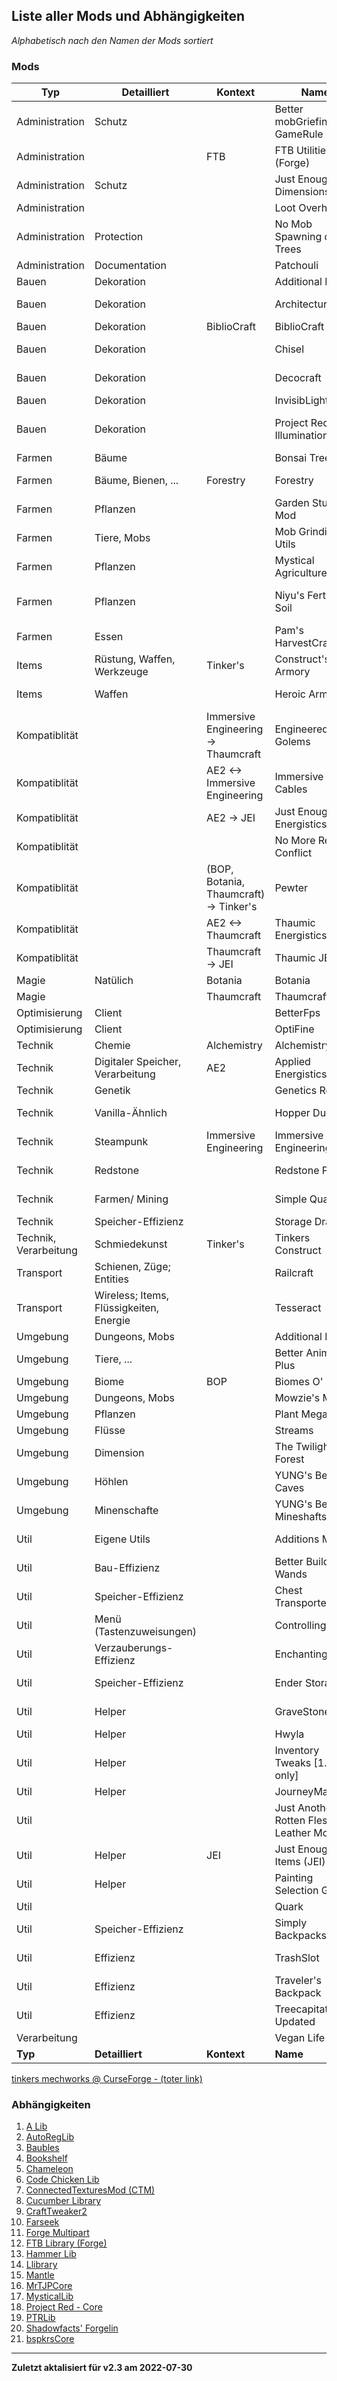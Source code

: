 ## Liste aller Mods und Abhängigkeiten

_Alphabetisch nach den Namen der Mods sortiert_


### Mods

| Typ                   | Detailliert                             | Kontext                                | Name                                     | Kernfunktionen                                   | Webseite                                                                                            | Abhängigkeiten     |
|-----------------------|-----------------------------------------|----------------------------------------|------------------------------------------|--------------------------------------------------|-----------------------------------------------------------------------------------------------------|--------------------|
| Administration        | Schutz                                  |                                        | Better mobGriefing GameRule              |                                                  | [CurseForge](https://www.curseforge.com/minecraft/mc-mods/better-mobgriefing-gamerule)              |                    |
| Administration        |                                         | FTB                                    | FTB Utilities (Forge)                    |                                                  | [CurseForge](https://www.curseforge.com/minecraft/mc-mods/ftb-utilities-forge)                      |                    |
| Administration        | Schutz                                  |                                        | Just Enough Dimensions                   |                                                  | [CurseForge](https://www.curseforge.com/minecraft/mc-mods/just-enough-dimensions)                   |                    |
| Administration        |                                         |                                        | Loot Overhaul                            | Verbesserte Loot Tables                          | [CurseForge](https://www.curseforge.com/minecraft/mc-mods/loot-overhaul)                            |                    |
| Administration        | Protection                              |                                        | No Mob Spawning on Trees                 |                                                  | [CurseForge](https://www.curseforge.com/minecraft/mc-mods/no-mob-spawning-on-trees)                 |                    |
| Administration        | Documentation                           |                                        | Patchouli                                |                                                  | [CurseForge](https://www.curseforge.com/minecraft/mc-mods/patchouli)                                |                    |
| Bauen                 | Dekoration                              |                                        | Additional Lights                        | Dekorative Lichter                               | [CurseForge](https://www.curseforge.com/minecraft/mc-mods/additional-lights)                        |                    |
| Bauen                 | Dekoration                              |                                        | ArchitectureCraft                        | Blöcke mit speziellen Formen                     | [CurseForge](https://www.curseforge.com/minecraft/mc-mods/architecturecraft-tridev)                 |                    |
| Bauen                 | Dekoration                              | BiblioCraft                            | BiblioCraft                              | Speicher, Deco, ...                              | [CurseForge](https://www.curseforge.com/minecraft/mc-mods/bibliocraft)                              |                    |
| Bauen                 | Dekoration                              |                                        | Chisel                                   | Ausgewählte Blöcke in neuen Designs              | [CurseForge](https://www.curseforge.com/minecraft/mc-mods/chisel)                                   |                    |
| Bauen                 | Dekoration                              |                                        | Decocraft                                | Dekorative Gegenstände                           | [CurseForge](https://www.curseforge.com/minecraft/mc-mods/decocraft)                                |                    |
| Bauen                 | Dekoration                              |                                        | InvisibLights                            | Licht ohne Lampe                                 | [CurseForge](https://www.curseforge.com/minecraft/mc-mods/invisiblights)                            |                    |
| Bauen                 | Dekoration                              |                                        | Project Red - Illumination               | Dekorative, Redstonegesteuerte Leuchten          | [CurseForge](https://www.curseforge.com/minecraft/mc-mods/project-red-illumination)                 |                    |
| Farmen                | Bäume                                   |                                        | Bonsai Trees 3                           | Baum-Automation                                  | [CurseForge](https://www.curseforge.com/minecraft/mc-mods/bonsai-trees)                             |                    |
| Farmen                | Bäume, Bienen, ...                      | Forestry                               | Forestry                                 | Automation, Bienen, Bäume, ...                   | [CurseForge](https://www.curseforge.com/minecraft/mc-mods/forestry)                                 |                    |
| Farmen                | Pflanzen                                |                                        | Garden Stuff Mod                         |                                                  | [9Minecraft](https://www.9minecraft.net/garden-stuff-mod/)                                          |                    |
| Farmen                | Tiere, Mobs                             |                                        | Mob Grinding Utils                       |                                                  | [CurseForge](https://www.curseforge.com/minecraft/mc-mods/mob-grinding-utils)                       |                    |
| Farmen                | Pflanzen                                |                                        | Mystical Agriculture                     | Erze, ... mit Pflanzen farmen                    | [CurseForge](https://www.curseforge.com/minecraft/mc-mods/mystical-agriculture)                     |                    |
| Farmen                | Pflanzen                                |                                        | Niyu's Fertile Soil                      | Fügt einen Komposter und fruchtbaren Boden hinzu | [CurseForge](https://www.curseforge.com/minecraft/mc-mods/niyus-fertile-soil)                       |                    |
| Farmen                | Essen                                   |                                        | Pam's HarvestCraft                       | Debufft Vanilla Essen, Bufft eigenes Essen       | [CurseForge](https://www.curseforge.com/minecraft/mc-mods/pams-harvestcraft)                        |                    |
| Items                 | Rüstung, Waffen, Werkzeuge              | Tinker's                               | Construct's Armory                       | Eigene Rüstung                                   | [CurseForge](https://www.curseforge.com/minecraft/mc-mods/constructs-armory)                        |                    |
| Items                 | Waffen                                  |                                        | Heroic Armory                            | Viele Waffen aus Filmen, ...                     | [CurseForge](https://www.curseforge.com/minecraft/mc-mods/heroic-armory)                            |                    |
| Kompatiblität         |                                         | Immersive Engineering -> Thaumcraft    | Engineered Golems                        |                                                  | [CurseForge](https://www.curseforge.com/minecraft/mc-mods/engineered-golems)                        |                    |
| Kompatiblität         |                                         | AE2 <-> Immersive Engineering          | Immersive Cables                         |                                                  | [CurseForge](https://www.curseforge.com/minecraft/mc-mods/immersive-cables)                         |                    |
| Kompatiblität         |                                         | AE2 -> JEI                             | Just Enough Energistics (JEE)            |                                                  | [CurseForge](https://www.curseforge.com/minecraft/mc-mods/just-enough-energistics-jee)              |                    |
| Kompatiblität         |                                         |                                        | No More Recipe Conflict                  |                                                  | [9Minecraft](https://www.9minecraft.net/no-more-recipe-conflict-mod/)                               |                    |
| Kompatiblität         |                                         | (BOP, Botania, Thaumcraft) -> Tinker's | Pewter                                   |                                                  | [CurseForge](https://www.curseforge.com/minecraft/mc-mods/pewter)                                   |                    |
| Kompatiblität         |                                         | AE2 <-> Thaumcraft                     | Thaumic Energistics                      |                                                  | [CurseForge](https://www.curseforge.com/minecraft/mc-mods/thaumic-energistics)                      |                    |
| Kompatiblität         |                                         | Thaumcraft -> JEI                      | Thaumic JEI                              |                                                  | [CurseForge](https://www.curseforge.com/minecraft/mc-mods/thaumic-jei)                              |                    |
| Magie                 | Natülich                                | Botania                                | Botania                                  |                                                  | [CurseForge](https://www.curseforge.com/minecraft/mc-mods/botania)                                  |                    |
| Magie                 |                                         | Thaumcraft                             | Thaumcraft                               |                                                  | [CurseForge](https://www.curseforge.com/minecraft/mc-mods/thaumcraft)                               |                    |
| Optimisierung         | Client                                  |                                        | BetterFps                                | Leistung                                         | [CurseForge](https://www.curseforge.com/minecraft/mc-mods/betterfps)                                |                    |
| Optimisierung         | Client                                  |                                        | OptiFine                                 |                                                  | [OptiFine](https://optifine.net/home)                                                               |                    |
| Technik               | Chemie                                  | Alchemistry                            | Alchemistry                              | Automation, Crafting                             | [CurseForge](https://www.curseforge.com/minecraft/mc-mods/alchemistry)                              |                    |
| Technik               | Digitaler Speicher, Verarbeitung        | AE2                                    | Applied Energistics 2                    | Automation                                       | [CurseForge](https://www.curseforge.com/minecraft/mc-mods/applied-energistics-2)                    |                    |
| Technik               | Genetik                                 |                                        | Genetics Reborn                          | Gentechnik, ...                                  | [CurseForge](https://www.curseforge.com/minecraft/mc-mods/genetics-reborn)                          |                    |
| Technik               | Vanilla-Ähnlich                         |                                        | Hopper Ducts                             | Hopper Ducts & Grated Hoppers                    | [CurseForge](https://www.curseforge.com/minecraft/mc-mods/hopper-ducts)                             |                    |
| Technik               | Steampunk                               | Immersive Engineering                  | Immersive Engineering                    |                                                  | [CurseForge](https://www.curseforge.com/minecraft/mc-mods/immersive-engineering)                    |                    |
| Technik               | Redstone                                |                                        | Redstone Paste                           | Redstone an Wänden, Decken, ...                  | [CurseForge](https://www.curseforge.com/minecraft/mc-mods/redstone-paste)                           |                    |
| Technik               | Farmen/ Mining                          |                                        | Simple Quarry                            | Farmt einen Bereich bis zum Bedrock              | [CurseForge](https://www.curseforge.com/minecraft/mc-mods/simple-quarry)                            |                    |
| Technik               | Speicher-Effizienz                      |                                        | Storage Drawers                          |                                                  | [CurseForge](https://www.curseforge.com/minecraft/mc-mods/storage-drawers)                          |                    |
| Technik, Verarbeitung | Schmiedekunst                           | Tinker's                               | Tinkers Construct                        | Smeltery, Casting, ...                           | [CurseForge](https://www.curseforge.com/minecraft/mc-mods/tinkers-construct)                        |                    |
| Transport             | Schienen, Züge; Entities                |                                        | Railcraft                                | Neue Schienen & Neue Züge                        | [CurseForge](https://www.curseforge.com/minecraft/mc-mods/railcraft)                                |                    |
| Transport             | Wireless; Items, Flüssigkeiten, Energie |                                        | Tesseract                                | Transport von Items, Flüssigkeiten, Energie      | [CurseForge](https://www.curseforge.com/minecraft/mc-mods/tesseract)                                |                    |
| Umgebung              | Dungeons, Mobs                          |                                        | Additional Mobs                          | Dungeons, Mobs                                   | [CurseForge](https://www.curseforge.com/minecraft/mc-mods/additional-creatures)                     |                    |
| Umgebung              | Tiere, ...                              |                                        | Better Animals Plus                      | Umgebung, Tiere                                  | [CurseForge](https://www.curseforge.com/minecraft/mc-mods/betteranimalsplus)                        |                    |
| Umgebung              | Biome                                   | BOP                                    | Biomes O' Plenty                         | Viele neue Biome                                 | [CurseForge](https://www.curseforge.com/minecraft/mc-mods/biomes-o-plenty)                          |                    |
| Umgebung              | Dungeons, Mobs                          |                                        | Mowzie's Mobs                            | Dungeons, Mobs                                   | [CurseForge](https://www.curseforge.com/minecraft/mc-mods/mowzies-mobs)                             |                    |
| Umgebung              | Pflanzen                                |                                        | Plant Mega Pack                          |                                                  | [9Minecraft](https://www.9minecraft.net/plant-mega-pack-mod/)                                       |                    |
| Umgebung              | Flüsse                                  |                                        | Streams                                  | Wildwasserflüsse                                 | [CurseForge](https://www.curseforge.com/minecraft/mc-mods/streams)                                  |                    |
| Umgebung              | Dimension                               |                                        | The Twilight Forest                      | Fügt eine neue Dimension hinzu                   | [CurseForge](https://www.curseforge.com/minecraft/mc-mods/the-twilight-forest)                      |                    |
| Umgebung              | Höhlen                                  |                                        | YUNG's Better Caves                      |                                                  | [CurseForge](https://www.curseforge.com/minecraft/mc-mods/yungs-better-caves)                       |                    |
| Umgebung              | Minenschafte                            |                                        | YUNG's Better Mineshafts                 |                                                  | [CurseForge](https://www.curseforge.com/minecraft/mc-mods/yungs-better-mineshafts-forge)            |                    |
| Util                  | Eigene Utils                            |                                        | Additions Mod                            | Eigene Blöcke, Rezepte, ...                      | [CurseForge](https://www.curseforge.com/minecraft/mc-mods/additions-mod)                            |                    |
| Util                  | Bau-Effizienz                           |                                        | Better Builder's Wands                   | Plaziert mehrere Blöcke auf einmal               | [CurseForge](https://www.curseforge.com/minecraft/mc-mods/better-builders-wands)                    |                    |
| Util                  | Speicher-Effizienz                      |                                        | Chest Transporter                        | Transport von nicht leeren Truhen                | [CurseForge](https://www.curseforge.com/minecraft/mc-mods/chest-transporter)                        |                    |
| Util                  | Menü (Tastenzuweisungen)                |                                        | Controlling                              | Verbessert das Tastenzuweisungsmenü              | [CurseForge](https://www.curseforge.com/minecraft/mc-mods/controlling)                              |                    |
| Util                  | Verzauberungs-Effizienz                 |                                        | Enchanting Plus                          | Verzauberungsvorschau                            | [CurseForge](https://www.curseforge.com/minecraft/mc-mods/enchanting-plus)                          |                    |
| Util                  | Speicher-Effizienz                      |                                        | Ender Storage                            | Ender Truhen mit Farbcodes                       | [CurseForge](https://www.curseforge.com/minecraft/mc-mods/ender-storage-1-8)                        |                    |
| Util                  | Helper                                  |                                        | GraveStone Mod                           | Speichert Inventar bei Tod in Grabstein          | [CurseForge](https://www.curseforge.com/minecraft/mc-mods/gravestone-mod)                           |                    |
| Util                  | Helper                                  |                                        | Hwyla                                    | Damage Indicator                                 | [CurseForge](https://www.curseforge.com/minecraft/mc-mods/hwyla)                                    |                    |
| Util                  | Helper                                  |                                        | Inventory Tweaks \[1.12 only\]           |                                                  | [CurseForge](https://www.curseforge.com/minecraft/mc-mods/inventory-tweaks)                         |                    |
| Util                  | Helper                                  |                                        | JourneyMap                               |                                                  | [CurseForge](https://www.curseforge.com/minecraft/mc-mods/journeymap)                               |                    |
| Util                  |                                         |                                        | Just Another Rotten Flesh to Leather Mod |                                                  | [CurseForge](https://www.curseforge.com/minecraft/mc-mods/just-another-rotten-flesh-to-leather-mod) |                    |
| Util                  | Helper                                  | JEI                                    | Just Enough Items (JEI)                  |                                                  | [CurseForge](https://www.curseforge.com/minecraft/mc-mods/jei)                                      |                    |
| Util                  | Helper                                  |                                        | Painting Selection Gui                   |                                                  | [CurseForge](https://www.curseforge.com/minecraft/mc-mods/painting-selection-gui-revamped)          |                    |
| Util                  |                                         |                                        | Quark                                    |                                                  | [CurseForge](https://www.curseforge.com/minecraft/mc-mods/quark)                                    |                    |
| Util                  | Speicher-Effizienz                      |                                        | Simply Backpacks                         | 5 Tiers of Backpacks                             | [CurseForge](https://www.curseforge.com/minecraft/mc-mods/simply-backpacks)                         |                    |
| Util                  | Effizienz                               |                                        | TrashSlot                                | Trash Slot wie imCreative Inventar               | [CurseForge](https://www.curseforge.com/minecraft/mc-mods/trashslot)                                |                    |
| Util                  | Effizienz                               |                                        | Traveler's Backpack                      | Rucksäcke mit Funktionen                         | [CurseForge](https://www.curseforge.com/minecraft/mc-mods/travelers-backpack)                       |                    |
| Util                  | Effizienz                               |                                        | Treecapitator Updated                    |                                                  | [CurseForge](https://www.curseforge.com/minecraft/mc-mods/treecapitator-updated)                    |                    |
| Verarbeitung          |                                         |                                        | Vegan Life                               | Vegane Alternativen                              | [CurseForge](https://www.curseforge.com/minecraft/mc-mods/vegan-life)                               |                    |
| **Typ**               | **Detailliert**                         | **Kontext**                            | **Name**                                 | **Kernfunktionen**                               | **Webseite**                                                                                        | **Abhängigkeiten** |


[tinkers mechworks @ CurseForge - (toter link)](https://www.curseforge.com/minecraft/mc-mods/tinkers-mechworks-fork)


### Abhängigkeiten

1. [A Lib](https://www.curseforge.com/minecraft/mc-mods/a-lib)
2. [AutoRegLib](https://www.curseforge.com/minecraft/mc-mods/autoreglib)
3. [Baubles](https://www.curseforge.com/minecraft/mc-mods/baubles)
4. [Bookshelf](https://www.curseforge.com/minecraft/mc-mods/bookshelf)
5. [Chameleon](https://www.curseforge.com/minecraft/mc-mods/chameleon)
6. [Code Chicken Lib](https://www.curseforge.com/minecraft/mc-mods/codechicken-lib-1-8)
7. [ConnectedTexturesMod (CTM)](https://www.curseforge.com/minecraft/mc-mods/ctm)
8. [Cucumber Library](https://www.curseforge.com/minecraft/mc-mods/cucumber)
9. [CraftTweaker2](https://www.curseforge.com/minecraft/mc-mods/crafttweaker)
10. [Farseek](https://www.curseforge.com/minecraft/mc-mods/farseek)
11. [Forge Multipart](https://www.curseforge.com/minecraft/mc-mods/forge-multi-part)
12. [FTB Library (Forge)](https://www.curseforge.com/minecraft/mc-mods/ftb-library-legacy-forge)
13. [Hammer Lib](https://www.curseforge.com/minecraft/mc-mods/hammer-lib)
14. [Llibrary](https://www.curseforge.com/minecraft/mc-mods/llibrary)
15. [Mantle](https://www.curseforge.com/minecraft/mc-mods/mantle)
16. [MrTJPCore](https://www.curseforge.com/minecraft/mc-mods/mrtjpcore)
17. [MysticalLib](https://www.curseforge.com/minecraft/mc-mods/mysticallib)
18. [Project Red - Core](https://www.curseforge.com/minecraft/mc-mods/project-red-core/files)
19. [PTRLib](https://www.curseforge.com/minecraft/mc-mods/ptrlib)
20. [Shadowfacts' Forgelin](https://www.curseforge.com/minecraft/mc-mods/shadowfacts-forgelin)
21. [bspkrsCore](https://www.curseforge.com/minecraft/mc-mods/bspkrscore)

---

**Zuletzt aktalisiert für v2.3 am 2022-07-30**
